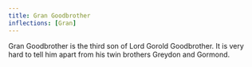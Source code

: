 ```yaml
---
title: Gran Goodbrother
inflections: [Gran]
---
```


Gran Goodbrother is the third son of Lord Gorold Goodbrother. It is very hard to tell him apart from his twin brothers Greydon and Gormond.


